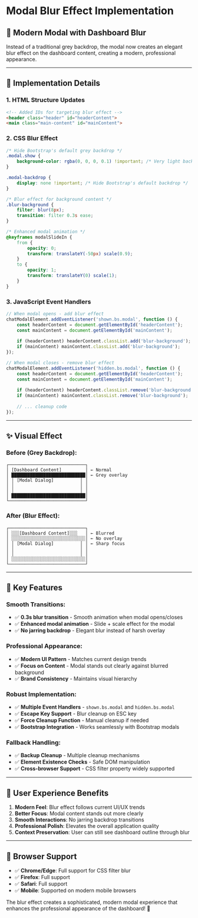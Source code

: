 # Modal Blur Effect Implementation

## 🎨 **Modern Modal with Dashboard Blur**

Instead of a traditional grey backdrop, the modal now creates an elegant blur effect on the dashboard content, creating a modern, professional appearance.

---

## 🔧 **Implementation Details**

### **1. HTML Structure Updates**
```html
<!-- Added IDs for targeting blur effect -->
<header class="header" id="headerContent">
<main class="main-content" id="mainContent">
```

### **2. CSS Blur Effect**
```css
/* Hide Bootstrap's default grey backdrop */
.modal.show {
    background-color: rgba(0, 0, 0, 0.1) !important; /* Very light backdrop */
}

.modal-backdrop {
    display: none !important; /* Hide Bootstrap's default backdrop */
}

/* Blur effect for background content */
.blur-background {
    filter: blur(8px);
    transition: filter 0.3s ease;
}

/* Enhanced modal animation */
@keyframes modalSlideIn {
    from {
        opacity: 0;
        transform: translateY(-50px) scale(0.9);
    }
    to {
        opacity: 1;
        transform: translateY(0) scale(1);
    }
}
```

### **3. JavaScript Event Handlers**
```javascript
// When modal opens - add blur effect
chatModalElement.addEventListener('shown.bs.modal', function () {
    const headerContent = document.getElementById('headerContent');
    const mainContent = document.getElementById('mainContent');
    
    if (headerContent) headerContent.classList.add('blur-background');
    if (mainContent) mainContent.classList.add('blur-background');
});

// When modal closes - remove blur effect
chatModalElement.addEventListener('hidden.bs.modal', function () {
    const headerContent = document.getElementById('headerContent');
    const mainContent = document.getElementById('mainContent');
    
    if (headerContent) headerContent.classList.remove('blur-background');
    if (mainContent) mainContent.classList.remove('blur-background');
    
    // ... cleanup code
});
```

---

## ✨ **Visual Effect**

### **Before (Grey Backdrop):**
```
┌─────────────────────────────┐
│ [Dashboard Content]         │ ← Normal
│ ████████████████████████████│ ← Grey overlay
│ │ [Modal Dialog]          │ │
│ │                         │ │
│ │                         │ │
│ ████████████████████████████│
└─────────────────────────────┘
```

### **After (Blur Effect):**
```
┌─────────────────────────────┐
│ ░░░[Dashboard Content]░░░   │ ← Blurred
│ ░░░░░░░░░░░░░░░░░░░░░░░░░░░░│ ← No overlay
│ │ [Modal Dialog]          │ │ ← Sharp focus
│ │                         │ │
│ │                         │ │
│ ░░░░░░░░░░░░░░░░░░░░░░░░░░░░│
└─────────────────────────────┘
```

---

## 🎯 **Key Features**

### **Smooth Transitions:**
- ✅ **0.3s blur transition** - Smooth animation when modal opens/closes
- ✅ **Enhanced modal animation** - Slide + scale effect for the modal
- ✅ **No jarring backdrop** - Elegant blur instead of harsh overlay

### **Professional Appearance:**
- ✅ **Modern UI Pattern** - Matches current design trends
- ✅ **Focus on Content** - Modal stands out clearly against blurred background
- ✅ **Brand Consistency** - Maintains visual hierarchy

### **Robust Implementation:**
- ✅ **Multiple Event Handlers** - `shown.bs.modal` and `hidden.bs.modal`
- ✅ **Escape Key Support** - Blur cleanup on ESC key
- ✅ **Force Cleanup Function** - Manual cleanup if needed
- ✅ **Bootstrap Integration** - Works seamlessly with Bootstrap modals

### **Fallback Handling:**
- ✅ **Backup Cleanup** - Multiple cleanup mechanisms
- ✅ **Element Existence Checks** - Safe DOM manipulation
- ✅ **Cross-browser Support** - CSS filter property widely supported

---

## 🚀 **User Experience Benefits**

1. **Modern Feel**: Blur effect follows current UI/UX trends
2. **Better Focus**: Modal content stands out more clearly
3. **Smooth Interactions**: No jarring backdrop transitions
4. **Professional Polish**: Elevates the overall application quality
5. **Context Preservation**: User can still see dashboard outline through blur

---

## 🔧 **Browser Support**

- ✅ **Chrome/Edge**: Full support for CSS filter blur
- ✅ **Firefox**: Full support
- ✅ **Safari**: Full support
- ✅ **Mobile**: Supported on modern mobile browsers

The blur effect creates a sophisticated, modern modal experience that enhances the professional appearance of the dashboard! 🎉